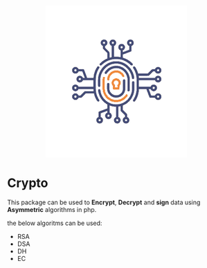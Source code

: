 <p align="center"><img src="resources/images/crypto.png?raw=true"></p>

# Crypto

This package can be used to **Encrypt**, **Decrypt** and **sign** data using **Asymmetric** algorithms in php.

the below algoritms can be used:

- RSA
- DSA
- DH
- EC